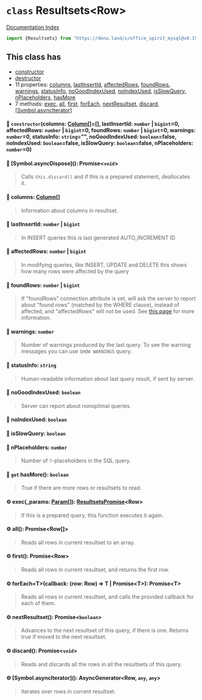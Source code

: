 # `class` Resultsets\<Row>

[Documentation Index](../README.md)

```ts
import {Resultsets} from "https://deno.land/x/office_spirit_mysql@v0.19.6/mod.ts"
```

## This class has

- [constructor](#-constructorcolumns-column-lastinsertid-number--bigint0-affectedrows-number--bigint0-foundrows-number--bigint0-warnings-number0-statusinfo-string-nogoodindexused-booleanfalse-noindexused-booleanfalse-isslowquery-booleanfalse-nplaceholders-number0)
- [destructor](#-symbolasyncdispose-promisevoid)
- 11 properties:
[columns](#-columns-column),
[lastInsertId](#-lastinsertid-number--bigint),
[affectedRows](#-affectedrows-number--bigint),
[foundRows](#-foundrows-number--bigint),
[warnings](#-warnings-number),
[statusInfo](#-statusinfo-string),
[noGoodIndexUsed](#-nogoodindexused-boolean),
[noIndexUsed](#-noindexused-boolean),
[isSlowQuery](#-isslowquery-boolean),
[nPlaceholders](#-nplaceholders-number),
[hasMore](#-get-hasmore-boolean)
- 7 methods:
[exec](#-exec_params-param-resultsetspromiserow),
[all](#-all-promiserow),
[first](#-first-promiserow),
[forEach](#-foreachtcallback-row-row--t--promiset-promiset),
[nextResultset](#-nextresultset-promiseboolean),
[discard](#-discard-promisevoid),
[\[Symbol.asyncIterator\]](#-symbolasynciterator-asyncgeneratorrow-any-any)


#### 🔧 `constructor`(columns: [Column](../class.Column/README.md)\[]=\[], lastInsertId: `number` | `bigint`=0, affectedRows: `number` | `bigint`=0, foundRows: `number` | `bigint`=0, warnings: `number`=0, statusInfo: `string`="", noGoodIndexUsed: `boolean`=false, noIndexUsed: `boolean`=false, isSlowQuery: `boolean`=false, nPlaceholders: `number`=0)



#### 🔨 \[Symbol.asyncDispose](): Promise\<`void`>

> Calls `this.discard()` and if this is a prepared statement, deallocates it.



#### 📄 columns: [Column](../class.Column/README.md)\[]

> Information about columns in resultset.



#### 📄 lastInsertId: `number` | `bigint`

> In INSERT queries this is last generated AUTO_INCREMENT ID



#### 📄 affectedRows: `number` | `bigint`

> In modifying queries, like INSERT, UPDATE and DELETE this shows how many rows were affected by the query



#### 📄 foundRows: `number` | `bigint`

> If "foundRows" connection attribute is set, will ask the server to report about "found rows" (matched by the WHERE clause), instead of affected, and "affectedRows" will not be used. See [this page](https://dev.mysql.com/doc/c-api/5.7/en/mysql-affected-rows.html) for more information.



#### 📄 warnings: `number`

> Number of warnings produced by the last query. To see the warning messages you can use `SHOW WARNINGS` query.



#### 📄 statusInfo: `string`

> Human-readable information about last query result, if sent by server.



#### 📄 noGoodIndexUsed: `boolean`

> Server can report about nonoptimal queries.



#### 📄 noIndexUsed: `boolean`



#### 📄 isSlowQuery: `boolean`



#### 📄 nPlaceholders: `number`

> Number of `?`-placeholders in the SQL query.



#### 📄 `get` hasMore(): `boolean`

> True if there are more rows or resultsets to read.



#### ⚙ exec(\_params: [Param](../type.Param/README.md)\[]): [ResultsetsPromise](../class.ResultsetsPromise/README.md)\<Row>

> If this is a prepared query, this function executes it again.



#### ⚙ all(): Promise\<Row\[]>

> Reads all rows in current resultset to an array.



#### ⚙ first(): Promise\<Row>

> Reads all rows in current resultset, and returns the first row.



#### ⚙ forEach\<T>(callback: (row: Row) => T | Promise\<T>): Promise\<T>

> Reads all rows in current resultset, and calls the provided callback for each of them.



#### ⚙ nextResultset(): Promise\<`boolean`>

> Advances to the next resultset of this query, if there is one. Returns true if moved to the next resultset.



#### ⚙ discard(): Promise\<`void`>

> Reads and discards all the rows in all the resultsets of this query.



#### ⚙ \[Symbol.asyncIterator](): AsyncGenerator\<Row, `any`, `any`>

> Iterates over rows in current resultset.



